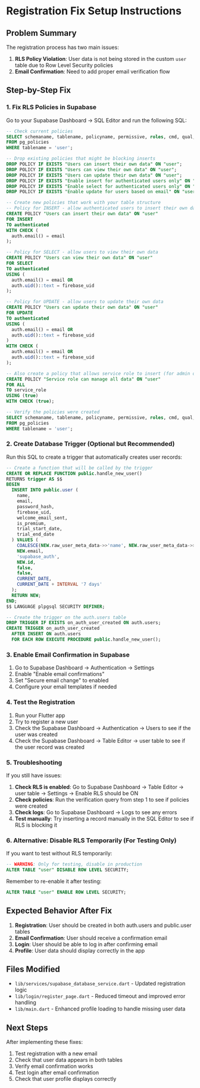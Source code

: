 # Registration Fix Setup Instructions

## Problem Summary
The registration process has two main issues:
1. **RLS Policy Violation**: User data is not being stored in the custom `user` table due to Row Level Security policies
2. **Email Confirmation**: Need to add proper email verification flow

## Step-by-Step Fix

### 1. Fix RLS Policies in Supabase

Go to your Supabase Dashboard → SQL Editor and run the following SQL:

```sql
-- Check current policies
SELECT schemaname, tablename, policyname, permissive, roles, cmd, qual, with_check 
FROM pg_policies 
WHERE tablename = 'user';

-- Drop existing policies that might be blocking inserts
DROP POLICY IF EXISTS "Users can insert their own data" ON "user";
DROP POLICY IF EXISTS "Users can view their own data" ON "user";
DROP POLICY IF EXISTS "Users can update their own data" ON "user";
DROP POLICY IF EXISTS "Enable insert for authenticated users only" ON "user";
DROP POLICY IF EXISTS "Enable select for authenticated users only" ON "user";
DROP POLICY IF EXISTS "Enable update for users based on email" ON "user";

-- Create new policies that work with your table structure
-- Policy for INSERT - allow authenticated users to insert their own data
CREATE POLICY "Users can insert their own data" ON "user"
FOR INSERT 
TO authenticated
WITH CHECK (
  auth.email() = email
);

-- Policy for SELECT - allow users to view their own data
CREATE POLICY "Users can view their own data" ON "user"
FOR SELECT 
TO authenticated
USING (
  auth.email() = email OR
  auth.uid()::text = firebase_uid
);

-- Policy for UPDATE - allow users to update their own data
CREATE POLICY "Users can update their own data" ON "user"
FOR UPDATE 
TO authenticated
USING (
  auth.email() = email OR
  auth.uid()::text = firebase_uid
)
WITH CHECK (
  auth.email() = email OR
  auth.uid()::text = firebase_uid
);

-- Also create a policy that allows service role to insert (for admin operations)
CREATE POLICY "Service role can manage all data" ON "user"
FOR ALL 
TO service_role
USING (true)
WITH CHECK (true);

-- Verify the policies were created
SELECT schemaname, tablename, policyname, permissive, roles, cmd, qual, with_check 
FROM pg_policies 
WHERE tablename = 'user';
```

### 2. Create Database Trigger (Optional but Recommended)

Run this SQL to create a trigger that automatically creates user records:

```sql
-- Create a function that will be called by the trigger
CREATE OR REPLACE FUNCTION public.handle_new_user()
RETURNS trigger AS $$
BEGIN
  INSERT INTO public.user (
    name,
    email,
    password_hash,
    firebase_uid,
    welcome_email_sent,
    is_premium,
    trial_start_date,
    trial_end_date
  ) VALUES (
    COALESCE(NEW.raw_user_meta_data->>'name', NEW.raw_user_meta_data->>'username', 'User'),
    NEW.email,
    'supabase_auth',
    NEW.id,
    false,
    false,
    CURRENT_DATE,
    CURRENT_DATE + INTERVAL '7 days'
  );
  RETURN NEW;
END;
$$ LANGUAGE plpgsql SECURITY DEFINER;

-- Create the trigger on the auth.users table
DROP TRIGGER IF EXISTS on_auth_user_created ON auth.users;
CREATE TRIGGER on_auth_user_created
  AFTER INSERT ON auth.users
  FOR EACH ROW EXECUTE PROCEDURE public.handle_new_user();
```

### 3. Enable Email Confirmation in Supabase

1. Go to Supabase Dashboard → Authentication → Settings
2. Enable "Enable email confirmations"
3. Set "Secure email change" to enabled
4. Configure your email templates if needed

### 4. Test the Registration

1. Run your Flutter app
2. Try to register a new user
3. Check the Supabase Dashboard → Authentication → Users to see if the user was created
4. Check the Supabase Dashboard → Table Editor → user table to see if the user record was created

### 5. Troubleshooting

If you still have issues:

1. **Check RLS is enabled**: Go to Supabase Dashboard → Table Editor → user table → Settings → Enable RLS should be ON
2. **Check policies**: Run the verification query from step 1 to see if policies were created
3. **Check logs**: Go to Supabase Dashboard → Logs to see any errors
4. **Test manually**: Try inserting a record manually in the SQL Editor to see if RLS is blocking it

### 6. Alternative: Disable RLS Temporarily (For Testing Only)

If you want to test without RLS temporarily:

```sql
-- WARNING: Only for testing, disable in production
ALTER TABLE "user" DISABLE ROW LEVEL SECURITY;
```

Remember to re-enable it after testing:

```sql
ALTER TABLE "user" ENABLE ROW LEVEL SECURITY;
```

## Expected Behavior After Fix

1. **Registration**: User should be created in both auth.users and public.user tables
2. **Email Confirmation**: User should receive a confirmation email
3. **Login**: User should be able to log in after confirming email
4. **Profile**: User data should display correctly in the app

## Files Modified

- `lib/services/supabase_database_service.dart` - Updated registration logic
- `lib/login/register_page.dart` - Reduced timeout and improved error handling
- `lib/main.dart` - Enhanced profile loading to handle missing user data

## Next Steps

After implementing these fixes:
1. Test registration with a new email
2. Check that user data appears in both tables
3. Verify email confirmation works
4. Test login after email confirmation
5. Check that user profile displays correctly 